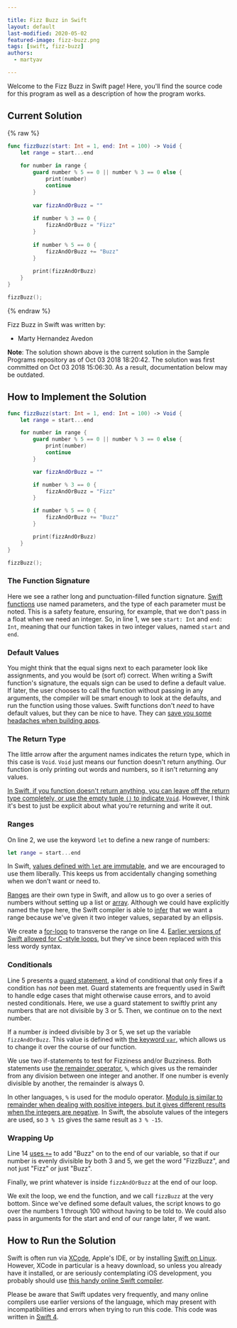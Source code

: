 ```yaml
---

title: Fizz Buzz in Swift
layout: default
last-modified: 2020-05-02
featured-image: fizz-buzz.png
tags: [swift, fizz-buzz]
authors:
  - martyav

---
```


Welcome to the Fizz Buzz in Swift page! Here, you'll find the source code for this program as well as a description of how the program works.

## Current Solution

{% raw %}

```swift
func fizzBuzz(start: Int = 1, end: Int = 100) -> Void {
    let range = start...end
    
    for number in range {
        guard number % 5 == 0 || number % 3 == 0 else {
            print(number)
            continue
        }
        
        var fizzAndOrBuzz = ""
        
        if number % 3 == 0 {
            fizzAndOrBuzz = "Fizz"
        }
        
        if number % 5 == 0 {
            fizzAndOrBuzz += "Buzz"
        }
        
        print(fizzAndOrBuzz)
    }
}

fizzBuzz();
```

{% endraw %}

Fizz Buzz in Swift was written by:

- Marty Hernandez Avedon

**Note**: The solution shown above is the current solution in the Sample Programs repository as of Oct 03 2018 18:20:42. The solution was first committed on Oct 03 2018 15:06:30. As a result, documentation below may be outdated.

## How to Implement the Solution

```swift
func fizzBuzz(start: Int = 1, end: Int = 100) -> Void {
    let range = start...end

    for number in range {
        guard number % 5 == 0 || number % 3 == 0 else {
            print(number)
            continue
        }

        var fizzAndOrBuzz = ""

        if number % 3 == 0 {
            fizzAndOrBuzz = "Fizz"
        }

        if number % 5 == 0 {
            fizzAndOrBuzz += "Buzz"
        }

        print(fizzAndOrBuzz)
    }
}

fizzBuzz();
```

### The Function Signature

Here we see a rather long and punctuation-filled function signature. [Swift functions](https://docs.swift.org/swift-book/LanguageGuide/Functions.html) use named parameters, and the type of each parameter must be noted. This is a safety feature, ensuring, for example, that we don't pass in a float when we need an integer. So, in line 1, we see `start: Int` and `end: Int`, meaning that our function takes in two integer values, named `start` and `end`.

### Default Values

You might think that the equal signs next to each parameter look like assignments, and you would be (sort of) correct. When writing a Swift function's signature, the equals sign can be used to define a default value. If later, the user chooses to call the function without passing in any arguments, the compiler will be smart enough to look at the defaults, and run the function using those values. Swift functions don't *need* to have default values, but they can be nice to have. They can [save you some headaches when building apps](https://www.natashatherobot.com/swift-default-parameter-values/).

### The Return Type

The little arrow after the argument names indicates the return type, which in this case is `Void`. `Void` just means our function doesn't return anything. Our function is only printing out words and numbers, so it isn't returning any values.

[In Swift, if you function doesn't return anything, you can leave off the return type completely, or use the empty tuple `()` to indicate `Void`](https://developer.apple.com/documentation/swift/void). However, I think it's best to just be explicit about what you're returning and write it out.

### Ranges

On line 2, we use the keyword `let` to define a new range of numbers:

```swift
let range = start...end
```

In Swift, [values defined with `let` are immutable](https://stackoverflow.com/a/24048417), and we are encouraged to use them liberally. This keeps us from accidentally changing something when we don't want or need to.

[Ranges](https://developer.apple.com/documentation/swift/range) are their own type in Swift, and allow us to go over a series of numbers without setting up a list or [array](https://developer.apple.com/documentation/swift/array). Although we could have explicitly named the type here, the Swift compiler is able to [infer](http://www.aidanf.net/learn-swift/types_and_type_inference) that we want a range because we've given it two integer values, separated by an ellipsis.

We create a [for-loop](https://docs.swift.org/swift-book/LanguageGuide/ControlFlow.html) to transverse the range on line 4. [Earlier versions of Swift allowed for C-style loops](https://www.natashatherobot.com/swift-alternatives-to-c-style-for-loops/), but they've since been replaced with this less wordy syntax.

### Conditionals

Line 5 presents a [guard statement](https://medium.com/@chris_dus/the-guard-statement-in-swift-fdad41b08798), a kind of conditional that only fires if a condition has *not* been met. Guard statements are frequently used in Swift to handle edge cases that might otherwise cause errors, and to avoid nested conditionals. Here, we use a guard statement to swiftly print any numbers that are not divisible by 3 or 5. Then, we continue on to the next number.

If a number *is* indeed divisible by 3 or 5, we set up the variable `fizzAndOrBuzz`. This value is defined with [the keyword `var`](https://www.hackingwithswift.com/example-code/language/whats-the-difference-between-let-and-var), which allows us to change it over the course of our function.

We use two if-statements to test for Fizziness and/or Buzziness. Both statements use [the remainder operator](https://www.quora.com/What-does-the-percent-symbol-mean-in-Swift-language), `%`, which gives us the remainder from any division between one integer and another. If one number is evenly divisible by another, the remainder is always 0.

 In other languages, `%` is used for the modulo operator. [Modulo is similar to remainder when dealing with positive integers, but it gives different results when the integers are negative](https://rob.conery.io/2018/08/21/mod-and-remainder-are-not-the-same/). In Swift, the absolute values of the integers are used, so `3 % 15` gives the same result as `3 % -15`.

### Wrapping Up

Line 14 [uses `+=`](https://riptutorial.com/swift/example/1416/concatenate-strings) to add "Buzz" on to the end of our variable, so that if our number is evenly divisible by both 3 and 5, we get the word "FizzBuzz", and not just "Fizz" or just "Buzz".

Finally, we print whatever is inside `fizzAndOrBuzz` at the end of our loop.

We exit the loop, we end the function, and we call `fizzBuzz` at the very bottom. Since we've defined some default values, the script knows to go over the numbers 1 through 100 without having to be told to. We could also pass in arguments for the start and end of our range later, if we want.


## How to Run the Solution

Swift is often run via [XCode](https://developer.apple.com/xcode/), Apple's IDE, or by installing [Swift on Linux](https://medium.com/@agavatar/open-source-swift-on-ubuntu-linux-cd00e697dff0). However, XCode in particular is a heavy download, so unless you already have it installed, or are seriously contemplating iOS development, you probably should use [this handy online Swift compiler](https://www.onlinegdb.com/online_swift_compiler).

Please be aware that Swift updates very frequently, and many online compilers use earlier versions of the language, which may present with incompatibilities and errors when trying to run this code. This code was written in [Swift 4](https://docs.swift.org/swift-book/GuidedTour/Compatibility.html).
